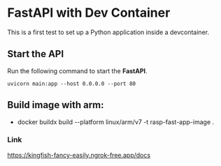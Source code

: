 # FastAPI with Dev Container

This is a first test to set up a Python application inside a devcontainer. 

## Start the API

Run the following command to start the __FastAPI__. 
```
uvicorn main:app --host 0.0.0.0 --port 80
```

## Build image with arm:
- docker buildx build --platform linux/arm/v7 -t rasp-fast-app-image . 


### Link 
https://kingfish-fancy-easily.ngrok-free.app/docs

